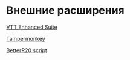 # Внешние расширения

[VTT Enhanced Suite](https://github.com/justas-d/roll20-enhancement-suite)

[Tampermonkey](https://chromewebstore.google.com/detail/tampermonkey)

[BetterR20 script](https://github.com/TheGiddyLimit/betterR20/raw/development/dist/betteR20-5etools.user.js?v=1.205.0_1713606413885)
